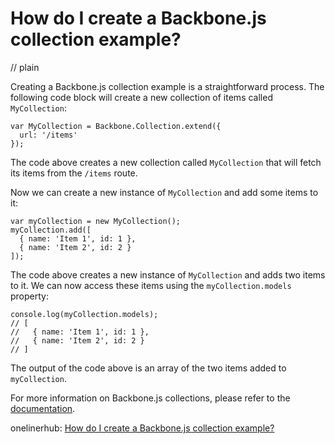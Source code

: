# How do I create a Backbone.js collection example?
// plain

Creating a Backbone.js collection example is a straightforward process. The following code block will create a new collection of items called `MyCollection`:
```
var MyCollection = Backbone.Collection.extend({
  url: '/items'
});
```

The code above creates a new collection called `MyCollection` that will fetch its items from the `/items` route.

Now we can create a new instance of `MyCollection` and add some items to it:
```
var myCollection = new MyCollection();
myCollection.add([
  { name: 'Item 1', id: 1 },
  { name: 'Item 2', id: 2 }
]);
```

The code above creates a new instance of `MyCollection` and adds two items to it. We can now access these items using the `myCollection.models` property:

```
console.log(myCollection.models);
// [
//   { name: 'Item 1', id: 1 },
//   { name: 'Item 2', id: 2 }
// ]
```

The output of the code above is an array of the two items added to `myCollection`.

For more information on Backbone.js collections, please refer to the [documentation](http://backbonejs.org/#Collection).

onelinerhub: [How do I create a Backbone.js collection example?](https://onelinerhub.com/backbone.js/how-do-i-create-a-backbone-js-collection-example)
